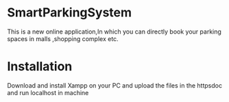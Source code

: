 # SmartParkingSystem
This is a new online application,In which you can directly book your parking spaces in malls ,shopping complex etc.
# Installation 
Download and install Xampp on your PC and upload the files in the httpsdoc and run localhost in machine
